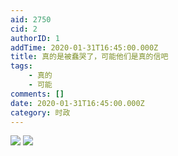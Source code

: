 ```yaml
---
aid: 2750
cid: 2
authorID: 1
addTime: 2020-01-31T16:45:00.000Z
title: 真的是被蠢哭了，可能他们是真的信吧
tags:
    - 真的
    - 可能
comments: []
date: 2020-01-31T16:45:00.000Z
category: 时政
---
```


![](https://i.loli.net/2020/02/01/NEKUMRbiucPxnBj.jpg) ![](https://i.loli.net/2020/02/01/F5RbzqihlSKj3s6.jpg)
